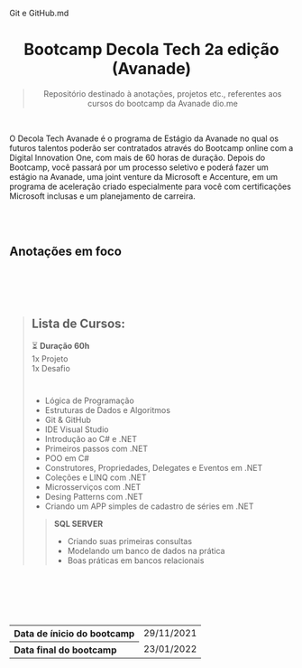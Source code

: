 Git e GitHub.md


<div align="center">
  
# Bootcamp Decola Tech 2a edição  (Avanade)
> Repositório destinado à anotações, projetos etc., referentes aos cursos do bootcamp da Avanade dio.me
</div> 
  
<br>

O Decola Tech Avanade é o programa de Estágio da Avanade no qual os futuros talentos poderão ser contratados através do Bootcamp online com a Digital Innovation One, com mais de 60 horas de duração. Depois do Bootcamp, você passará por um processo seletivo e poderá fazer um estágio na Avanade, uma joint venture da Microsoft e Accenture, em um programa de aceleração criado especialmente para você com certificações Microsoft inclusas e um planejamento de carreira.

<br>
<br>

## Anotações em foco
<!-- > <a href="https://github.com/lucasdzuc/bootcamp-avanade-dio-projetos/blob/main/Aulas/Git%e%GitHub.md#header"> ▶ Git & GitHub </a> -->

#

<br>
<br>

> ## Lista de Cursos:
> ⏳ **Duração 60h** <br>
>  1x Projeto <br>
>  1x Desafio
> #
> - Lógica de Programação
> - Estruturas de Dados e Algoritmos
> - Git & GitHub
> - IDE Visual Studio
> - Introdução ao C# e .NET
> - Primeiros passos com .NET 
> - POO em C#
> - Construtores, Propriedades, Delegates e Eventos em .NET
> - Coleções e LINQ com .NET
> - Microsserviços com .NET
> - Desing Patterns com .NET
> - Criando um APP simples de cadastro de séries em .NET
> > **SQL SERVER**
> > + Criando suas primeiras consultas
> > + Modelando um banco de dados na prática
> > + Boas práticas em bancos relacionais

#

<br>
<br>
<br>


  
<!----------------------------------------------- Tabela Datas -->
<table>
  <tr>
    <th align="left">Data de ínicio do bootcamp</th>
    <td>29/11/2021</td>
  </tr>
  <tr>
    <th align="left">Data final do bootcamp</th>
    <td>23/01/2022</td>
  </tr>
</table>
<!---------------------------------------------------------------->

